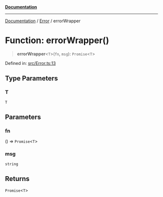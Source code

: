 [**Documentation**](../../README.md)

***

[Documentation](../../README.md) / [Error](../README.md) / errorWrapper

# Function: errorWrapper()

> **errorWrapper**\<`T`\>(`fn`, `msg`): `Promise`\<`T`\>

Defined in: [src/Error.ts:13](https://github.com/Christian-Me/folder-to-tags-plugin/blob/bf42295620335492a0928fbbe8ccca5ae986f975/src/Error.ts#L13)

## Type Parameters

### T

`T`

## Parameters

### fn

() => `Promise`\<`T`\>

### msg

`string`

## Returns

`Promise`\<`T`\>
